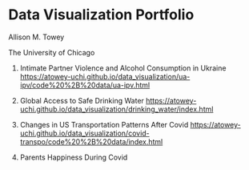 # Data Visualization Portfolio

Allison M. Towey

The University of Chicago

1. Intimate Partner Violence and Alcohol Consumption in Ukraine
https://atowey-uchi.github.io/data_visualization/ua-ipv/code%20%2B%20data/ua-ipv.html 

2. Global Access to Safe Drinking Water
https://atowey-uchi.github.io/data_visualization/drinking_water/index.html

3.  Changes in US Transportation Patterns After Covid
https://atowey-uchi.github.io/data_visualization/covid-transpo/code%20%2B%20data/index.html 

4.  Parents Happiness During Covid
